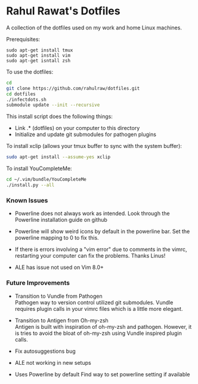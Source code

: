 # Rahul Rawat's Dotfiles

A collection of the dotfiles used on my work and home Linux machines.

Prerequisites:
```
sudo apt-get install tmux
sudo apt-get install vim
sudo apt-get isntall zsh
```

To use the dotfiles:
```bash
cd
git clone https://github.com/rahulraw/dotfiles.git
cd dotfiles 
./infectdots.sh
submodule update --init --recursive
```

This install script does the following things: 
* Link .* (dotfiles) on your computer to this directory
* Initialize and update git submodules for pathogen plugins

To install xclip (allows your tmux buffer to sync with the system buffer):
```bash
sudo apt-get install --assume-yes xclip
```

To install YouCompleteMe:
```bash
cd ~/.vim/bundle/YouCompleteMe
./install.py --all
```

### Known Issues

* Powerline does not always work as intended. Look through the Powerline installation
guide on github

* Powerline will show weird icons by default in the powerline bar. Set the powerline 
mapping to 0 to fix this.

* If there is errors involving a "vim error" due to comments in the vimrc, restarting
your computer can fix the problems. Thanks Linus! 

* ALE has issue not used on Vim 8.0+

### Future Improvements
* Transition to Vundle from Pathogen  
Pathogen way to version control utilized git submodules. Vundle requires 
plugin calls in your vimrc files which is a little more elegant.

* Transition to Antigen from Oh-my-zsh   
Antigen is built with inspiration of oh-my-zsh and pathogen. However, it 
is tries to avoid the bloat of oh-my-zsh using Vundle inspired plugin calls.

* Fix autosuggestions bug

* ALE not working in new setups

* Uses Powerline by default
Find way to set powerline setting if available
